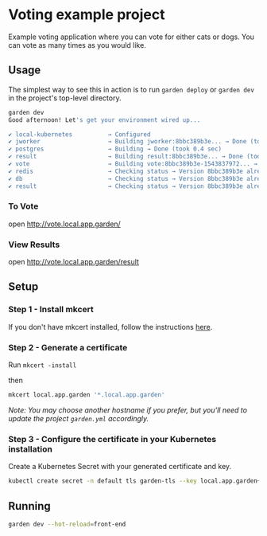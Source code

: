 # Voting example project

Example voting application where you can vote for either cats or dogs. You can vote as many times as you would like.


## Usage

The simplest way to see this in action is to run `garden deploy` or `garden dev` in the project's top-level directory.

```sh
garden dev
Good afternoon! Let's get your environment wired up...

✔ local-kubernetes          → Configured
✔ jworker                   → Building jworker:8bbc389b3e... → Done (took 0.6 sec)
✔ postgres                  → Building → Done (took 0.4 sec)
✔ result                    → Building result:8bbc389b3e... → Done (took 0.5 sec)
✔ vote                      → Building vote:8bbc389b3e-1543837972... → Done (took 0.5 sec)
✔ redis                     → Checking status → Version 8bbc389b3e already deployed
✔ db                        → Checking status → Version 8bbc389b3e already deployed
✔ result                    → Checking status → Version 8bbc389b3e already deployed
```

### To Vote

open http://vote.local.app.garden/

### View Results

open http://vote.local.app.garden/result

## Setup

### Step 1 - Install mkcert

If you don't have mkcert installed, follow the instructions [here](https://github.com/FiloSottile/mkcert#installation).

### Step 2 - Generate a certificate

Run `mkcert -install`

then

```sh
mkcert local.app.garden '*.local.app.garden'
```

_Note: You may choose another hostname if you prefer, but you'll need to update the project `garden.yml` accordingly._

### Step 3 - Configure the certificate in your Kubernetes installation

Create a Kubernetes Secret with your generated certificate and key.

```sh
kubectl create secret -n default tls garden-tls --key local.app.garden+1-key.pem --cert local.app.garden+1.pem
```


## Running

```sh
garden dev --hot-reload=front-end
```

